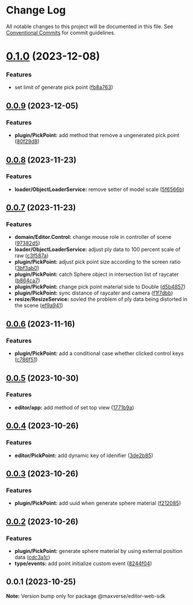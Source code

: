 # Change Log

All notable changes to this project will be documented in this file.
See [Conventional Commits](https://conventionalcommits.org) for commit guidelines.

# [0.1.0](https://github.com/maxverse-dev/maxverse-web-sdk/compare/@maxverse/editor-web-sdk@0.0.9...@maxverse/editor-web-sdk@0.1.0) (2023-12-08)


### Features

* set limit of generate pick point ([fb8a763](https://github.com/maxverse-dev/maxverse-web-sdk/commit/fb8a76333210a21750aeae38ca14f7425e3e6594))





## [0.0.9](https://github.com/maxverse-dev/maxverse-web-sdk/compare/@maxverse/editor-web-sdk@0.0.8...@maxverse/editor-web-sdk@0.0.9) (2023-12-05)


### Features

* **plugin/PickPoint:** add method that remove a ungenerated pick point ([80f29d8](https://github.com/maxverse-dev/maxverse-web-sdk/commit/80f29d83bdd2c8c65cd4613106dfd7bb59409b1c))





## [0.0.8](https://github.com/maxverse-dev/maxverse-web-sdk/compare/@maxverse/editor-web-sdk@0.0.7...@maxverse/editor-web-sdk@0.0.8) (2023-11-23)


### Features

* **loader/ObjectLoaderService:** remove setter of model scale ([5f6566b](https://github.com/maxverse-dev/maxverse-web-sdk/commit/5f6566b70cbf7c2dbca7f7ac771007ad3b3513fb))





## [0.0.7](https://github.com/maxverse-dev/maxverse-web-sdk/compare/@maxverse/editor-web-sdk@0.0.6...@maxverse/editor-web-sdk@0.0.7) (2023-11-23)


### Features

* **domain/Editor.Control:** change mouse role in controller of scene ([97382d5](https://github.com/maxverse-dev/maxverse-web-sdk/commit/97382d5542ec3152c890ff21d0684259a9af3856))
* **loader/ObjectLoaderService:** adjust ply data to 100 percent scale of raw ([c3f587a](https://github.com/maxverse-dev/maxverse-web-sdk/commit/c3f587a4cf2338bfe4a22f664a1abac2e85c5a15))
* **plugin/PickPoint:** adjust pick point size  according to the screen ratio ([3bf3ab0](https://github.com/maxverse-dev/maxverse-web-sdk/commit/3bf3ab087404034c96cce5de4b992a1feb2d1715))
* **plugin/PickPoint:** catch Sphere object in intersection list of raycater ([b864ca7](https://github.com/maxverse-dev/maxverse-web-sdk/commit/b864ca7971df5982cf5d6c9574cba5ed38358936))
* **plugin/PickPoint:** change pick point material side to Double ([d5b4857](https://github.com/maxverse-dev/maxverse-web-sdk/commit/d5b4857b3457dfbcf82dbbb0530cf18003304326))
* **plugin/PickPoint:** sync distance of raycater and camera ([f1f7dbb](https://github.com/maxverse-dev/maxverse-web-sdk/commit/f1f7dbbbe8ba5de91478536f6770f2ff3396ad8d))
* **resize/ResizeService:** sovled the problem of ply data being distorted in the scene ([ef9a941](https://github.com/maxverse-dev/maxverse-web-sdk/commit/ef9a941990da8ea897771ec779278f053fc9e8c4))





## [0.0.6](https://github.com/maxverse-dev/maxverse-web-sdk/compare/@maxverse/editor-web-sdk@0.0.5...@maxverse/editor-web-sdk@0.0.6) (2023-11-16)


### Features

* **plugin/PickPoint:** add a conditional case whether clicked control keys ([c786f51](https://github.com/maxverse-dev/maxverse-web-sdk/commit/c786f51d747f870ca63ae9a3d5d5340cc5b579df))





## [0.0.5](https://github.com/maxverse-dev/maxverse-web-sdk/compare/@maxverse/editor-web-sdk@0.0.4...@maxverse/editor-web-sdk@0.0.5) (2023-10-30)


### Features

* **editor/app:** add method of set top view ([1771b9a](https://github.com/maxverse-dev/maxverse-web-sdk/commit/1771b9ae148283643ddab3f057fbcf0a087cd03e))





## [0.0.4](https://github.com/maxverse-dev/maxverse-web-sdk/compare/@maxverse/editor-web-sdk@0.0.3...@maxverse/editor-web-sdk@0.0.4) (2023-10-26)


### Features

* **editor/PickPoint:** add dynamic key of idenifier ([3de2b85](https://github.com/maxverse-dev/maxverse-web-sdk/commit/3de2b858adceb162d984548f9ef444b27a0bc36d))





## [0.0.3](https://github.com/maxverse-dev/maxverse-web-sdk/compare/@maxverse/editor-web-sdk@0.0.2...@maxverse/editor-web-sdk@0.0.3) (2023-10-26)


### Features

* **plugin/PickPoint:** add uuid when generate sphere material ([f212085](https://github.com/maxverse-dev/maxverse-web-sdk/commit/f212085e645f77fe77b4030591c9f2a0edbc602c))





## [0.0.2](https://github.com/maxverse-dev/maxverse-web-sdk/compare/@maxverse/editor-web-sdk@0.0.1...@maxverse/editor-web-sdk@0.0.2) (2023-10-26)


### Features

* **plugin/PickPoint:** generate sphere material by using external position data ([cdc3a1c](https://github.com/maxverse-dev/maxverse-web-sdk/commit/cdc3a1cca20f4c2be7e0f8c10c00f421f74bc544))
* **type/events:** add point initialize custom event ([8244f04](https://github.com/maxverse-dev/maxverse-web-sdk/commit/8244f046b7192c0c38324794790beb26d6cbb87b))





## 0.0.1 (2023-10-25)

**Note:** Version bump only for package @maxverse/editor-web-sdk
